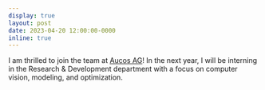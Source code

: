 ```yaml
---
display: true
layout: post
date: 2023-04-20 12:00:00-0000
inline: true
---
```


I am thrilled to join the team at [Aucos AG](https://www.aucos.de/en/home-2/)! In the next year, I will be interning in
the Research & Development department with a focus on computer vision, modeling, and optimization.